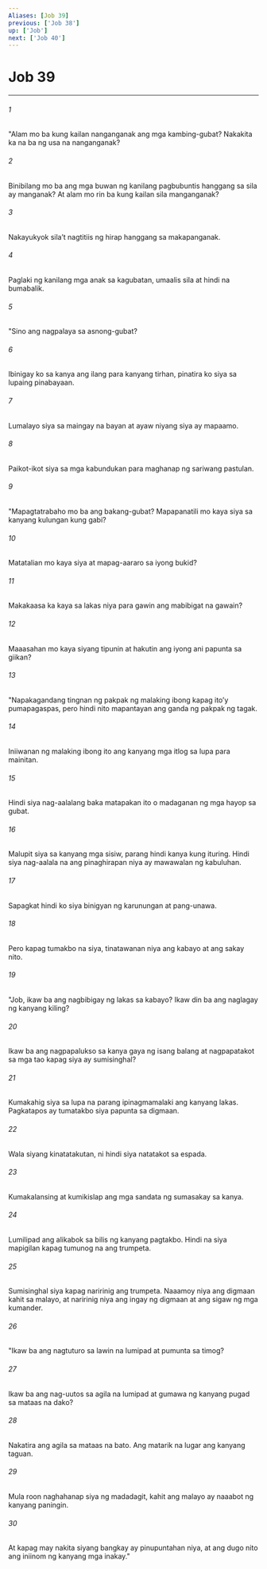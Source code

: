 ```yaml
---
Aliases: [Job 39]
previous: ['Job 38']
up: ['Job']
next: ['Job 40']
---
```

# Job 39

***






















###### 1 










"Alam mo ba kung kailan nanganganak ang mga kambing-gubat? Nakakita ka na ba ng usa na nanganganak? 





















###### 2 










Binibilang mo ba ang mga buwan ng kanilang pagbubuntis hanggang sa sila ay manganak? At alam mo rin ba kung kailan sila manganganak? 





















###### 3 










Nakayukyok silaʼt nagtitiis ng hirap hanggang sa makapanganak. 





















###### 4 










Paglaki ng kanilang mga anak sa kagubatan, umaalis sila at hindi na bumabalik. 





















###### 5 










"Sino ang nagpalaya sa asnong-gubat? 





















###### 6 










Ibinigay ko sa kanya ang ilang para kanyang tirhan, pinatira ko siya sa lupaing pinabayaan. 





















###### 7 










Lumalayo siya sa maingay na bayan at ayaw niyang siya ay mapaamo. 





















###### 8 










Paikot-ikot siya sa mga kabundukan para maghanap ng sariwang pastulan. 





















###### 9 










"Mapagtatrabaho mo ba ang bakang-gubat? Mapapanatili mo kaya siya sa kanyang kulungan kung gabi? 





















###### 10 










Matatalian mo kaya siya at mapag-aararo sa iyong bukid? 





















###### 11 










Makakaasa ka kaya sa lakas niya para gawin ang mabibigat na gawain? 





















###### 12 










Maaasahan mo kaya siyang tipunin at hakutin ang iyong ani papunta sa giikan? 





















###### 13 










"Napakagandang tingnan ng pakpak ng malaking ibong kapag itoʼy pumapagaspas, pero hindi nito mapantayan ang ganda ng pakpak ng tagak. 





















###### 14 










Iniiwanan ng malaking ibong ito ang kanyang mga itlog sa lupa para mainitan. 





















###### 15 










Hindi siya nag-aalalang baka matapakan ito o madaganan ng mga hayop sa gubat. 





















###### 16 










Malupit siya sa kanyang mga sisiw, parang hindi kanya kung ituring. Hindi siya nag-aalala na ang pinaghirapan niya ay mawawalan ng kabuluhan. 





















###### 17 










Sapagkat hindi ko siya binigyan ng karunungan at pang-unawa. 





















###### 18 










Pero kapag tumakbo na siya, tinatawanan niya ang kabayo at ang sakay nito. 





















###### 19 










"Job, ikaw ba ang nagbibigay ng lakas sa kabayo? Ikaw din ba ang naglagay ng kanyang kiling? 





















###### 20 










Ikaw ba ang nagpapalukso sa kanya gaya ng isang balang at nagpapatakot sa mga tao kapag siya ay sumisinghal? 





















###### 21 










Kumakahig siya sa lupa na parang ipinagmamalaki ang kanyang lakas. Pagkatapos ay tumatakbo siya papunta sa digmaan. 





















###### 22 










Wala siyang kinatatakutan, ni hindi siya natatakot sa espada. 





















###### 23 










Kumakalansing at kumikislap ang mga sandata ng sumasakay sa kanya. 





















###### 24 










Lumilipad ang alikabok sa bilis ng kanyang pagtakbo. Hindi na siya mapigilan kapag tumunog na ang trumpeta. 





















###### 25 










Sumisinghal siya kapag naririnig ang trumpeta. Naaamoy niya ang digmaan kahit sa malayo, at naririnig niya ang ingay ng digmaan at ang sigaw ng mga kumander. 





















###### 26 










"Ikaw ba ang nagtuturo sa lawin na lumipad at pumunta sa timog? 





















###### 27 










Ikaw ba ang nag-uutos sa agila na lumipad at gumawa ng kanyang pugad sa mataas na dako? 





















###### 28 










Nakatira ang agila sa mataas na bato. Ang matarik na lugar ang kanyang taguan. 





















###### 29 










Mula roon naghahanap siya ng madadagit, kahit ang malayo ay naaabot ng kanyang paningin. 





















###### 30 










At kapag may nakita siyang bangkay ay pinupuntahan niya, at ang dugo nito ang iniinom ng kanyang mga inakay."
